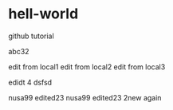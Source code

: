 # hell-world
github tutorial

abc32

edit from local1
edit from local2
edit from local3

edidt 4 dsfsd

nusa99 edited23
nusa99 edited23 2new again
